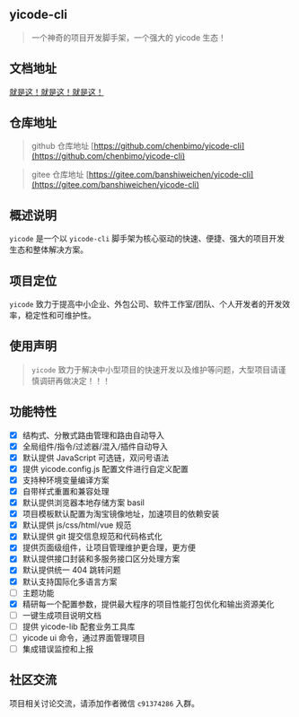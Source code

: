 ## yicode-cli

> 一个神奇的项目开发脚手架，一个强大的 yicode 生态！

## 文档地址

[就是这！就是这！就是这！](https://yicode.site)

## 仓库地址

> github 仓库地址 [https://github.com/chenbimo/yicode-cli](https://github.com/chenbimo/yicode-cli)

> gitee 仓库地址 [https://gitee.com/banshiweichen/yicode-cli](https://gitee.com/banshiweichen/yicode-cli)

## 概述说明

`yicode` 是一个以 `yicode-cli` 脚手架为核心驱动的快速、便捷、强大的项目开发生态和整体解决方案。

## 项目定位

`yicode` 致力于提高中小企业、外包公司、软件工作室/团队、个人开发者的开发效率，稳定性和可维护性。

## 使用声明

> `yicode` 致力于解决中小型项目的快速开发以及维护等问题，大型项目请谨慎调研再做决定！！！

## 功能特性

-   [x] 结构式、分散式路由管理和路由自动导入
-   [x] 全局组件/指令/过滤器/混入/插件自动导入
-   [x] 默认提供 JavaScript 可选链，双问号语法
-   [x] 提供 yicode.config.js 配置文件进行自定义配置
-   [x] 支持种环境变量编译方案
-   [x] 自带样式重置和兼容处理
-   [x] 默认提供浏览器本地存储方案 basil
-   [x] 项目模板默认配置为淘宝镜像地址，加速项目的依赖安装
-   [x] 默认提供 js/css/html/vue 规范
-   [x] 默认提供 git 提交信息规范和代码格式化
-   [x] 提供页面级组件，让项目管理维护更合理，更方便
-   [x] 默认提供接口封装和多服务接口区分处理方案
-   [x] 默认提供统一 404 跳转问题
-   [x] 默认支持国际化多语言方案
-   [ ] 主题功能
-   [x] 精研每一个配置参数，提供最大程序的项目性能打包优化和输出资源美化
-   [ ] 一键生成项目说明文档
-   [ ] 提供 yicode-lib 配套业务工具库
-   [ ] yicode ui 命令，通过界面管理项目
-   [ ] 集成错误监控和上报

## 社区交流

项目相关讨论交流，请添加作者微信 `c91374286` 入群。
